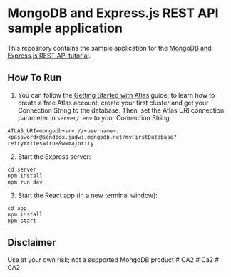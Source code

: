 # MongoDB and Express.js REST API sample application

This repository contains the sample application for the [MongoDB and Express.js REST API tutorial](https://www.mongodb.com/languages/express-mongodb-rest-api-tutorial).

## How To Run

1. You can follow the [Getting Started with Atlas](https://docs.atlas.mongodb.com/getting-started/) guide, to learn how to create a free Atlas account, create your first cluster and get your Connection String to the database.
Then, set the Atlas URI connection parameter in `server/.env` to your Connection String:
```
ATLAS_URI=mongodb+srv://<username>:<password>@sandbox.jadwj.mongodb.net/myFirstDatabase?retryWrites=true&w=majority
```

2. Start the Express server:
```
cd server
npm install
npm run dev
```

3. Start the React app (in a new terminal window):
```
cd app
npm install
npm start
```

## Disclaimer

Use at your own risk; not a supported MongoDB product
#   C A 2  
 #   C a 2  
 #   C A 2  
 